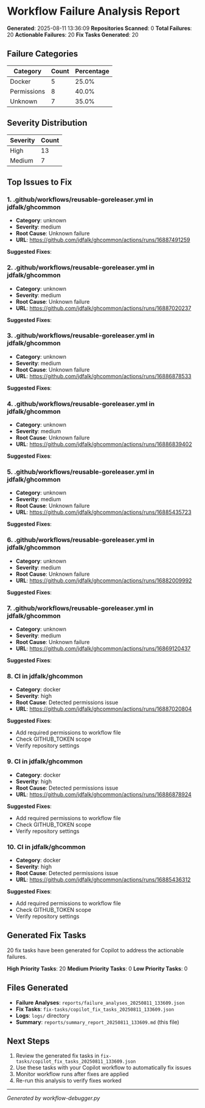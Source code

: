 # Workflow Failure Analysis Report

**Generated**: 2025-08-11 13:36:09 **Repositories Scanned**: 0 **Total Failures**: 20 **Actionable Failures**: 20 **Fix Tasks Generated**: 20

## Failure Categories

| Category    | Count | Percentage |
| ----------- | ----- | ---------- |
| Docker      | 5     | 25.0%      |
| Permissions | 8     | 40.0%      |
| Unknown     | 7     | 35.0%      |

## Severity Distribution

| Severity | Count |
| -------- | ----- |
| High     | 13    |
| Medium   | 7     |

## Top Issues to Fix

### 1. .github/workflows/reusable-goreleaser.yml in jdfalk/ghcommon

- **Category**: unknown
- **Severity**: medium
- **Root Cause**: Unknown failure
- **URL**: https://github.com/jdfalk/ghcommon/actions/runs/16887491259

**Suggested Fixes**:

### 2. .github/workflows/reusable-goreleaser.yml in jdfalk/ghcommon

- **Category**: unknown
- **Severity**: medium
- **Root Cause**: Unknown failure
- **URL**: https://github.com/jdfalk/ghcommon/actions/runs/16887020237

**Suggested Fixes**:

### 3. .github/workflows/reusable-goreleaser.yml in jdfalk/ghcommon

- **Category**: unknown
- **Severity**: medium
- **Root Cause**: Unknown failure
- **URL**: https://github.com/jdfalk/ghcommon/actions/runs/16886878533

**Suggested Fixes**:

### 4. .github/workflows/reusable-goreleaser.yml in jdfalk/ghcommon

- **Category**: unknown
- **Severity**: medium
- **Root Cause**: Unknown failure
- **URL**: https://github.com/jdfalk/ghcommon/actions/runs/16886839402

**Suggested Fixes**:

### 5. .github/workflows/reusable-goreleaser.yml in jdfalk/ghcommon

- **Category**: unknown
- **Severity**: medium
- **Root Cause**: Unknown failure
- **URL**: https://github.com/jdfalk/ghcommon/actions/runs/16885435723

**Suggested Fixes**:

### 6. .github/workflows/reusable-goreleaser.yml in jdfalk/ghcommon

- **Category**: unknown
- **Severity**: medium
- **Root Cause**: Unknown failure
- **URL**: https://github.com/jdfalk/ghcommon/actions/runs/16882009992

**Suggested Fixes**:

### 7. .github/workflows/reusable-goreleaser.yml in jdfalk/ghcommon

- **Category**: unknown
- **Severity**: medium
- **Root Cause**: Unknown failure
- **URL**: https://github.com/jdfalk/ghcommon/actions/runs/16869120437

**Suggested Fixes**:

### 8. CI in jdfalk/ghcommon

- **Category**: docker
- **Severity**: high
- **Root Cause**: Detected permissions issue
- **URL**: https://github.com/jdfalk/ghcommon/actions/runs/16887020804

**Suggested Fixes**:

- Add required permissions to workflow file
- Check GITHUB_TOKEN scope
- Verify repository settings

### 9. CI in jdfalk/ghcommon

- **Category**: docker
- **Severity**: high
- **Root Cause**: Detected permissions issue
- **URL**: https://github.com/jdfalk/ghcommon/actions/runs/16886878924

**Suggested Fixes**:

- Add required permissions to workflow file
- Check GITHUB_TOKEN scope
- Verify repository settings

### 10. CI in jdfalk/ghcommon

- **Category**: docker
- **Severity**: high
- **Root Cause**: Detected permissions issue
- **URL**: https://github.com/jdfalk/ghcommon/actions/runs/16885436312

**Suggested Fixes**:

- Add required permissions to workflow file
- Check GITHUB_TOKEN scope
- Verify repository settings

## Generated Fix Tasks

20 fix tasks have been generated for Copilot to address the actionable failures.

**High Priority Tasks**: 20 **Medium Priority Tasks**: 0 **Low Priority Tasks**: 0

## Files Generated

- **Failure Analyses**: `reports/failure_analyses_20250811_133609.json`
- **Fix Tasks**: `fix-tasks/copilot_fix_tasks_20250811_133609.json`
- **Logs**: `logs/` directory
- **Summary**: `reports/summary_report_20250811_133609.md` (this file)

## Next Steps

1. Review the generated fix tasks in `fix-tasks/copilot_fix_tasks_20250811_133609.json`
2. Use these tasks with your Copilot workflow to automatically fix issues
3. Monitor workflow runs after fixes are applied
4. Re-run this analysis to verify fixes worked

---

_Generated by workflow-debugger.py_
